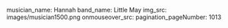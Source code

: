 musician_name: Hannah
band_name: Little May
img_src: images/musician1500.png
onmouseover_src: 
pagination_pageNumber: 1013